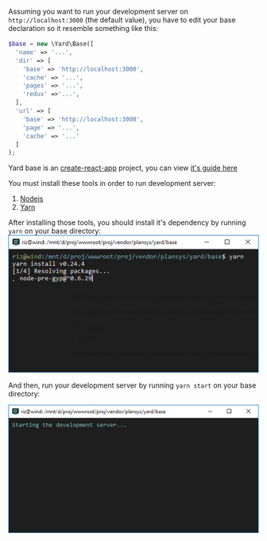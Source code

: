 

Assuming you want to run your development server on `http://localhost:3000`  \(the default value\), you have to edit your base declaration so it resemble something like this:

```php
$base = new \Yard\Base([
  'name' => '...',
  'dir' => [
    'base' => 'http://localhost:3000',
    'cache' => '...',
    'pages' => '...',
    'redux' =>'...',
  ],
  'url' => [
    'base' => 'http://localhost:3000',
    'page' => '...',
    'cache' => '...'
  ]
);
```

Yard base is an [create-react-app](https://github.com/facebookincubator/create-react-app) project, you can view [it's guide here](https://github.com/facebookincubator/create-react-app/blob/master/packages/react-scripts/template/README.md)

You must install these tools in order to run development server:

1. [Nodejs](https://nodejs.org)
2. [Yarn](https://yarnpkg.com)

After installing those tools, you should install it's dependency by running `yarn` on your base directory:  
![](/docs/assets/import.png)

And then, run your development server by running `yarn start` on your base directory:

![](/assets/editing-base-2.png)



